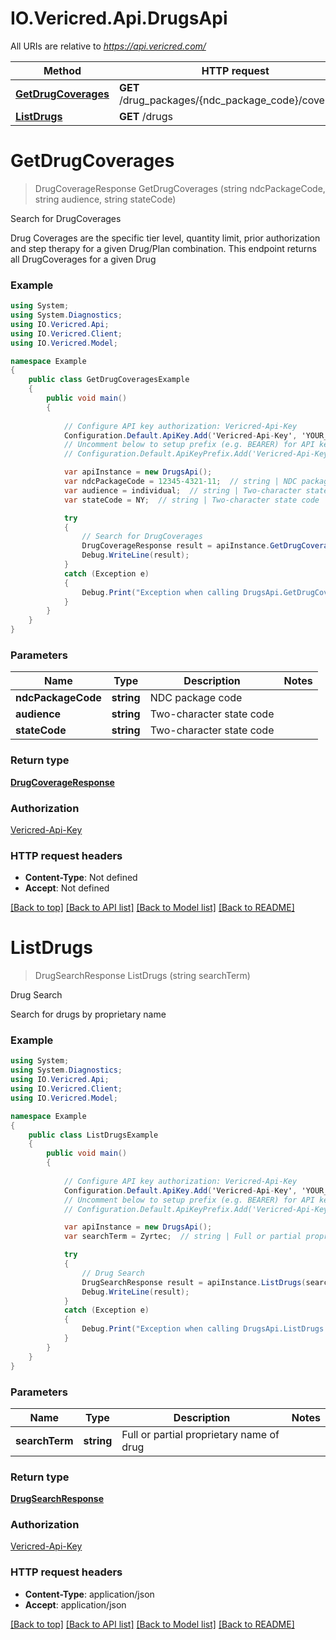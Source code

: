 # IO.Vericred.Api.DrugsApi

All URIs are relative to *https://api.vericred.com/*

Method | HTTP request | Description
------------- | ------------- | -------------
[**GetDrugCoverages**](DrugsApi.md#getdrugcoverages) | **GET** /drug_packages/{ndc_package_code}/coverages | Search for DrugCoverages
[**ListDrugs**](DrugsApi.md#listdrugs) | **GET** /drugs | Drug Search


# **GetDrugCoverages**
> DrugCoverageResponse GetDrugCoverages (string ndcPackageCode, string audience, string stateCode)

Search for DrugCoverages

Drug Coverages are the specific tier level, quantity limit, prior authorization and step therapy for a given Drug/Plan combination. This endpoint returns all DrugCoverages for a given Drug

### Example
```csharp
using System;
using System.Diagnostics;
using IO.Vericred.Api;
using IO.Vericred.Client;
using IO.Vericred.Model;

namespace Example
{
    public class GetDrugCoveragesExample
    {
        public void main()
        {
            
            // Configure API key authorization: Vericred-Api-Key
            Configuration.Default.ApiKey.Add('Vericred-Api-Key', 'YOUR_API_KEY');
            // Uncomment below to setup prefix (e.g. BEARER) for API key, if needed
            // Configuration.Default.ApiKeyPrefix.Add('Vericred-Api-Key', 'BEARER');

            var apiInstance = new DrugsApi();
            var ndcPackageCode = 12345-4321-11;  // string | NDC package code
            var audience = individual;  // string | Two-character state code
            var stateCode = NY;  // string | Two-character state code

            try
            {
                // Search for DrugCoverages
                DrugCoverageResponse result = apiInstance.GetDrugCoverages(ndcPackageCode, audience, stateCode);
                Debug.WriteLine(result);
            }
            catch (Exception e)
            {
                Debug.Print("Exception when calling DrugsApi.GetDrugCoverages: " + e.Message );
            }
        }
    }
}
```

### Parameters

Name | Type | Description  | Notes
------------- | ------------- | ------------- | -------------
 **ndcPackageCode** | **string**| NDC package code | 
 **audience** | **string**| Two-character state code | 
 **stateCode** | **string**| Two-character state code | 

### Return type

[**DrugCoverageResponse**](DrugCoverageResponse.md)

### Authorization

[Vericred-Api-Key](../README.md#Vericred-Api-Key)

### HTTP request headers

 - **Content-Type**: Not defined
 - **Accept**: Not defined

[[Back to top]](#) [[Back to API list]](../README.md#documentation-for-api-endpoints) [[Back to Model list]](../README.md#documentation-for-models) [[Back to README]](../README.md)

# **ListDrugs**
> DrugSearchResponse ListDrugs (string searchTerm)

Drug Search

Search for drugs by proprietary name

### Example
```csharp
using System;
using System.Diagnostics;
using IO.Vericred.Api;
using IO.Vericred.Client;
using IO.Vericred.Model;

namespace Example
{
    public class ListDrugsExample
    {
        public void main()
        {
            
            // Configure API key authorization: Vericred-Api-Key
            Configuration.Default.ApiKey.Add('Vericred-Api-Key', 'YOUR_API_KEY');
            // Uncomment below to setup prefix (e.g. BEARER) for API key, if needed
            // Configuration.Default.ApiKeyPrefix.Add('Vericred-Api-Key', 'BEARER');

            var apiInstance = new DrugsApi();
            var searchTerm = Zyrtec;  // string | Full or partial proprietary name of drug

            try
            {
                // Drug Search
                DrugSearchResponse result = apiInstance.ListDrugs(searchTerm);
                Debug.WriteLine(result);
            }
            catch (Exception e)
            {
                Debug.Print("Exception when calling DrugsApi.ListDrugs: " + e.Message );
            }
        }
    }
}
```

### Parameters

Name | Type | Description  | Notes
------------- | ------------- | ------------- | -------------
 **searchTerm** | **string**| Full or partial proprietary name of drug | 

### Return type

[**DrugSearchResponse**](DrugSearchResponse.md)

### Authorization

[Vericred-Api-Key](../README.md#Vericred-Api-Key)

### HTTP request headers

 - **Content-Type**: application/json
 - **Accept**: application/json

[[Back to top]](#) [[Back to API list]](../README.md#documentation-for-api-endpoints) [[Back to Model list]](../README.md#documentation-for-models) [[Back to README]](../README.md)

